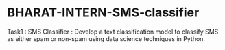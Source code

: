 # BHARAT-INTERN-SMS-classifier
 Task1 : SMS Classifier : Develop a text classification model to classify SMS as either spam or non-spam using data science techniques in Python.
